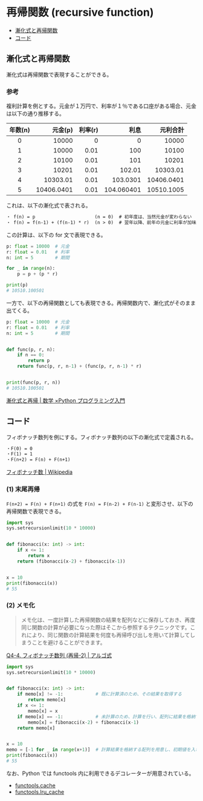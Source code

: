 # 再帰関数 (recursive function)　<!-- omit in toc -->

- [漸化式と再帰関数](#漸化式と再帰関数)
- [コード](#コード)

## 漸化式と再帰関数

漸化式は再帰関数で表現することができる。

### 参考

複利計算を例とする。元金が１万円で、利率が１％である口座がある場合、元金は以下の通り推移する。

| 年数(n) |    元金(p) | 利率(r) |       利息 |   元利合計 |
| :-----: | ---------: | ------: | ---------: | ---------: |
|    0    |      10000 |       0 |          0 |      10000 |
|    1    |      10000 |    0.01 |        100 |      10100 |
|    2    |      10100 |    0.01 |        101 |      10201 |
|    3    |      10201 |    0.01 |     102.01 |   10303.01 |
|    4    |   10303.01 |    0.01 |   103.0301 | 10406.0401 |
|    5    | 10406.0401 |    0.01 | 104.060401 | 10510.1005 |

これは、以下の漸化式で表される。

```txt
・ f(n) = p                      (n = 0)  # 初年度は、当然元金が変わらない
・ f(n) = f(n-1) + (f(n-1) * r)  (n > 0)  # 翌年以降、前年の元金に利率が加味される
```

この計算は、以下の for 文で表現できる。

```python
p: float = 10000  # 元金
r: float = 0.01   # 利率
n: int = 5        # 期間

for _ in range(n):
    p = p + (p * r)

print(p)
# 10510.100501
```

一方で、以下の再帰関数としても表現できる。再帰関数内で、漸化式がそのまま出てくる。

```python
p: float = 10000  # 元金
r: float = 0.01   # 利率
n: int = 5        # 期間


def func(p, r, n):
    if n == 0:
        return p
    return func(p, r, n-1) + (func(p, r, n-1) * r)


print(func(p, r, n))
# 10510.100501
```

[漸化式と再帰 | 数学 ×Python プログラミング入門](https://www.youtube.com/watch?v=D2jHia1wiHw)

## コード

フィボナッチ数列を例にする。フィボナッチ数列の以下の漸化式で定義される。

```txt
・F(0) = 0
・F(1) = 1
・F(n+2) = F(n) + F(n+1)
```

[フィボナッチ数 | Wikipedia](https://ja.wikipedia.org/wiki/%E3%83%95%E3%82%A3%E3%83%9C%E3%83%8A%E3%83%83%E3%83%81%E6%95%B0)

### (1) 末尾再帰

`F(n+2) = F(n) + F(n+1)` の式を `F(n) = F(n-2) + F(n-1)` と変形させ、以下の再帰関数で表現できる。

```python
import sys
sys.setrecursionlimit(10 * 10000)


def fibonacci(x: int) -> int:
    if x <= 1:
        return x
    return (fibonacci(x-2) + fibonacci(x-1))


x = 10
print(fibonacci(x))
# 55
```

### (2) メモ化

> メモ化は、一度計算した再帰関数の結果を配列などに保存しておき、再度同じ関数の計算が必要になった際はそこから参照するテクニックです。これにより、同じ関数の計算結果を何度も再帰呼び出しを用いて計算してしまうことを避けることができます。

[Q4-4. フィボナッチ数列 (再帰-2) | アルゴ式](https://algo-method.com/tasks/423/editorial)

```python
import sys
sys.setrecursionlimit(10 * 10000)


def fibonacci(x: int) -> int:
    if memo[x] != -1:            # 既に計算済のため、その結果を取得する
        return memo[x]
    if x <= 1:
        memo[x] = x
    if memo[x] == -1:            # 未計算のため、計算を行い、配列に結果を格納する
        memo[x] = fibonacci(x-2) + fibonacci(x-1)
    return memo[x]


x = 10
memo = [-1 for _ in range(x+1)]  # 計算結果を格納する配列を用意し、初期値を入れておく
print(fibonacci(x))
# 55
```

なお、Python では functools 内に利用できるデコレーターが用意されている。

- [functools.cache](https://docs.python.org/ja/3/library/functools.html#functools.cache)
- [functools.lru_cache](https://docs.python.org/ja/3/library/functools.html#functools.lru_cache)
